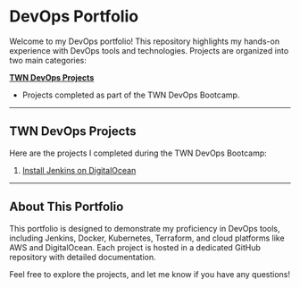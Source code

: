 # DevOps Portfolio

Welcome to my DevOps portfolio! This repository highlights my hands-on experience with DevOps tools and technologies. Projects are organized into two main categories:

**[TWN DevOps Projects](#twn-devops-projects)**
   - Projects completed as part of the TWN DevOps Bootcamp.

---

## TWN DevOps Projects

Here are the projects I completed during the TWN DevOps Bootcamp:

1. [Install Jenkins on DigitalOcean](https://github.com/eduardobautista-devops/jenkins-setup-digitalocean)

---

## About This Portfolio

This portfolio is designed to demonstrate my proficiency in DevOps tools, including Jenkins, Docker, Kubernetes, Terraform, and cloud platforms like AWS and DigitalOcean. Each project is hosted in a dedicated GitHub repository with detailed documentation.

Feel free to explore the projects, and let me know if you have any questions!